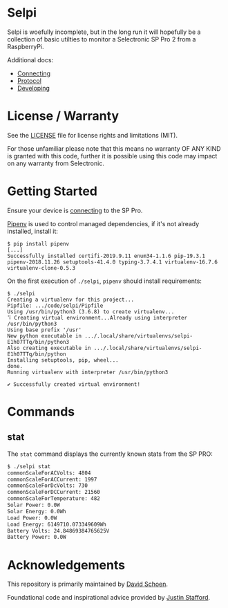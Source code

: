 # Selpi

Selpi is woefully incomplete, but in the long run it will hopefully be a collection of basic utilties to monitor a Selectronic SP Pro 2 from a RaspberryPi.

Additional docs:

 * [Connecting](docs/connecting.md)
 * [Protocol](docs/protocol.md)
 * [Developing](docs/developing.md)

# License / Warranty

See the [LICENSE](LICENSE.md) file for license rights and limitations (MIT).

For those unfamiliar please note that this means no warranty OF ANY KIND is granted with this code, further it is possible using this code may impact on any warranty from Selectronic.

# Getting Started

Ensure your device is [connecting](docs/connecting.md) to the SP Pro.

[Pipenv](https://github.com/pypa/pipenv) is used to control managed dependencies, if it's not already installed, install it:

```
$ pip install pipenv
[...]
Successfully installed certifi-2019.9.11 enum34-1.1.6 pip-19.3.1 pipenv-2018.11.26 setuptools-41.4.0 typing-3.7.4.1 virtualenv-16.7.6 virtualenv-clone-0.5.3
```

On the first execution of `./selpi`, `pipenv` should install requirements:

```
$ ./selpi
Creating a virtualenv for this project...
Pipfile: .../code/selpi/Pipfile
Using /usr/bin/python3 (3.6.8) to create virtualenv...
⠹ Creating virtual environment...Already using interpreter /usr/bin/python3
Using base prefix '/usr'
New python executable in .../.local/share/virtualenvs/selpi-E1h07TTq/bin/python3
Also creating executable in .../.local/share/virtualenvs/selpi-E1h07TTq/bin/python
Installing setuptools, pip, wheel...
done.
Running virtualenv with interpreter /usr/bin/python3

✔ Successfully created virtual environment!
```

# Commands

## stat

The `stat` command displays the currently known stats from the SP PRO:

```bash
$ ./selpi stat
commonScaleForACVolts: 4804
commonScaleForACCurrent: 1997
commonScaleForDcVolts: 730
commonScaleForDCCurrent: 21560
commonScaleForTemperature: 482
Solar Power: 0.0W
Solar Energy: 0.0Wh
Load Power: 0.0W
Load Energy: 6149710.073349609Wh
Battery Volts: 24.84869384765625V
Battery Power: 0.0W
```

# Acknowledgements

This repository is primarily maintained by [David Schoen](http://github.com/neerolyte).

Foundational code and inspirational advice provided by [Justin Stafford](https://www.linkedin.com/in/justin-stafford-blueshift/).
